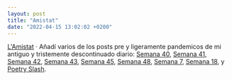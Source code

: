 ```yaml
---
layout: post
title: "Amistat"
date: "2022-04-15 13:02:02 +0200"
---
```


[L'Amistat](2022/04/15/lamistat) · Añadí varios de los posts pre y ligeramente pandemicos de mi antiguo y tristemente descontinuado diario: [Semana 40](/2019/10/06/semana-40), [Semana 41](2019/10/12/semana-41), [Semana 42](2019/10/18/semana-42), [Semana 43](2019/10/21/semana-43), [Semana 45](/2019/11/11/semana-45), [Semana 48](/2019/12/01/semana-48), [Semana 7](/2020/02/16/semana-7-2020), [Semana 18](/2020/05/02/semana-18-2020), y [Poetry Slash](/2020/03/05/poetry-slash).
